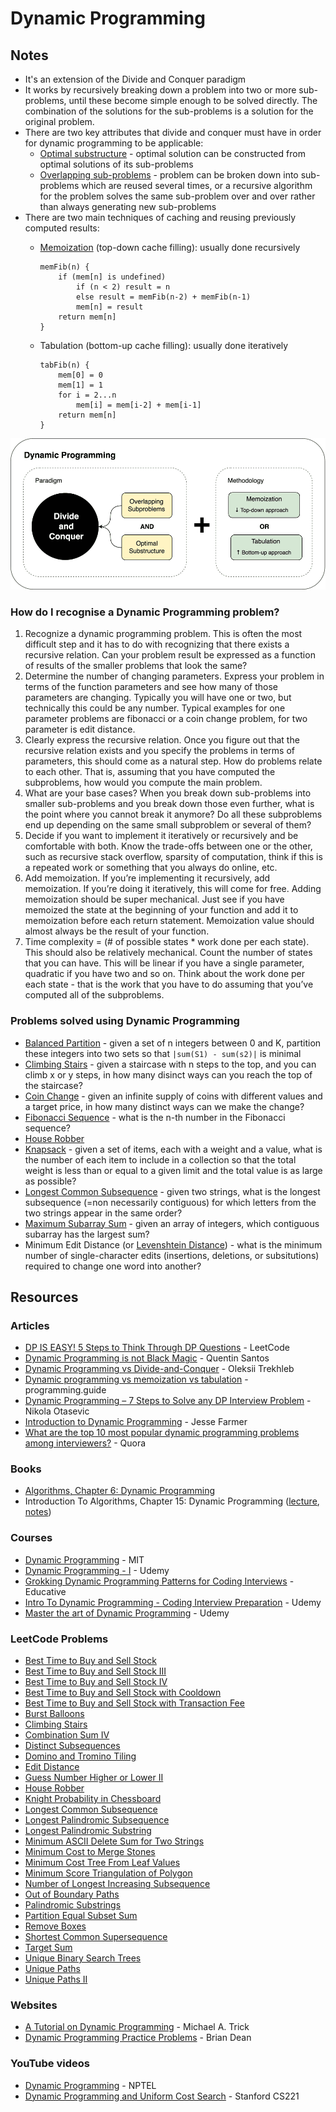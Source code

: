 # Dynamic Programming

## Notes

* It's an extension of the Divide and Conquer paradigm
* It works by recursively breaking down a problem into two or more sub-problems, until these become simple enough to be solved directly. The combination of the solutions for the sub-problems is a solution for the original problem.
* There are two key attributes that divide and conquer must have in order for dynamic programming to be applicable:
  * [Optimal substructure](https://en.wikipedia.org/wiki/Optimal\_substructure) - optimal solution can be constructed from optimal solutions of its sub-problems
  * [Overlapping sub-problems](https://en.wikipedia.org/wiki/Overlapping\_subproblems) - problem can be broken down into sub-problems which are reused several times, or a recursive algorithm for the problem solves the same sub-problem over and over rather than always generating new sub-problems
* There are two main techniques of caching and reusing previously computed results:
  *   [Memoization](https://www.wikiwand.com/en/Memoization) (top-down cache filling): usually done recursively

      ```
      memFib(n) {
          if (mem[n] is undefined)
              if (n < 2) result = n
              else result = memFib(n-2) + memFib(n-1)
              mem[n] = result
          return mem[n]
      }
      ```
  *   Tabulation (bottom-up cache filling): usually done iteratively

      ```
      tabFib(n) {
          mem[0] = 0
          mem[1] = 1
          for i = 2...n
              mem[i] = mem[i-2] + mem[i-1]
          return mem[n]
      }
      ```

![](<../../.gitbook/assets/immagine (4).png>)

### How do I recognise a Dynamic Programming problem?

1. Recognize a dynamic programming problem. This is often the most difficult step and it has to do with recognizing that there exists a recursive relation. Can your problem result be expressed as a function of results of the smaller problems that look the same?
2. Determine the number of changing parameters. Express your problem in terms of the function parameters and see how many of those parameters are changing. Typically you will have one or two, but technically this could be any number. Typical examples for one parameter problems are fibonacci or a coin change problem, for two parameter is edit distance.
3. Clearly express the recursive relation. Once you figure out that the recursive relation exists and you specify the problems in terms of parameters, this should come as a natural step. How do problems relate to each other. That is, assuming that you have computed the subproblems, how would you compute the main problem.
4. What are your base cases? When you break down sub-problems into smaller sub-problems and you break down those even further, what is the point where you cannot break it anymore? Do all these subproblems end up depending on the same small subproblem or several of them?
5. Decide if you want to implement it iteratively or recursively and be comfortable with both. Know the trade-offs between one or the other, such as recursive stack overflow, sparsity of computation, think if this is a repeated work or something that you always do online, etc.
6. Add memoization. If you’re implementing it recursively, add memoization. If you’re doing it iteratively, this will come for free. Adding memoization should be super mechanical. Just see if you have memoized the state at the beginning of your function and add it to memoization before each return statement. Memoization value should almost always be the result of your function.
7. Time complexity = (# of possible states \* work done per each state). This should also be relatively mechanical. Count the number of states that you can have. This will be linear if you have a single parameter, quadratic if you have two and so on. Think about the work done per each state - that is the work that you have to do assuming that you’ve computed all of the subproblems.

### Problems solved using Dynamic Programming

* [Balanced Partition](https://www.wikiwand.com/en/Partition\_problem) - given a set of n integers between 0 and K, partition these integers into two sets so that `|sum(S1) - sum(s2)|` is minimal
* [Climbing Stairs](https://leetcode.com/problems/climbing-stairs/description/) - given a staircase with n steps to the top, and you can climb x or y steps, in how many disinct ways can you reach the top of the staircase?
* [Coin Change](https://www.wikiwand.com/en/Change-making\_problem) - given an infinite supply of coins with different values and a target price, in how many distinct ways can we make the change?
* [Fibonacci Sequence](https://www.wikiwand.com/en/Fibonacci\_number) - what is the n-th number in the Fibonacci sequence?
* [House Robber](https://leetcode.com/problems/house-robber/)
* [Knapsack](https://www.wikiwand.com/en/Knapsack\_problem) - given a set of items, each with a weight and a value, what is the number of each item to include in a collection so that the total weight is less than or equal to a given limit and the total value is as large as possible?
* [Longest Common Subsequence](https://www.wikiwand.com/en/Longest\_common\_subsequence\_problem) - given two strings, what is the longest subsequence (=non necessarily contiguous) for which letters from the two strings appear in the same order?
* [Maximum Subarray Sum](https://www.wikiwand.com/en/Maximum\_subarray\_problem) - given an array of integers, which contiguous subarray has the largest sum?
* Minimum Edit Distance (or [Levenshtein Distance](https://www.wikiwand.com/en/Levenshtein\_distance)) - what is the minimum number of single-character edits (insertions, deletions, or subsitutions) required to change one word into another?

## Resources

### Articles

* [DP IS EASY! 5 Steps to Think Through DP Questions](https://leetcode.com/problems/target-sum/discuss/455024/DP-IS-EASY!-5-Steps-to-Think-Through-DP-Questions.) - LeetCode
* [Dynamic Programming is not Black Magic](https://qsantos.fr/2024/01/04/dynamic-programming-is-not-black-magic/) - Quentin Santos
* [Dynamic Programming vs Divide-and-Conquer](https://trekhleb.dev/blog/2018/dynamic-programming-vs-divide-and-conquer/) - Oleksii Trekhleb
* [Dynamic programming vs memoization vs tabulation](https://programming.guide/dynamic-programming-vs-memoization-vs-tabulation.html) - programming.guide
* [Dynamic Programming – 7 Steps to Solve any DP Interview Problem](https://dev.to/nikolaotasevic/dynamic-programming--7-steps-to-solve-any-dp-interview-problem-3870) - Nikola Otasevic
* [Introduction to Dynamic Programming](http://20bits.com/article/introduction-to-dynamic-programming) - Jesse Farmer
* [What are the top 10 most popular dynamic programming problems among interviewers?](https://www.quora.com/What-are-the-top-10-most-popular-dynamic-programming-problems-among-interviewers) - Quora

### Books

* [Algorithms, Chapter 6: Dynamic Programming](https://people.eecs.berkeley.edu/\~vazirani/algorithms/chap6.pdf)
* Introduction To Algorithms, Chapter 15: Dynamic Programming ([lecture](https://ocw.mit.edu/courses/electrical-engineering-and-computer-science/6-046j-introduction-to-algorithms-sma-5503-fall-2005/video-lectures/lecture-15-dynamic-programming-longest-common-subsequence/), [notes](https://catonmat.net/mit-introduction-to-algorithms-part-ten))

### Courses

* [Dynamic Programming](https://www.youtube.com/watch?v=OQ5jsbhAv\_M\&list=PLcDimPvbmfT8qAxD6JH\_kmXiQwTNcoK78) - MIT
* [Dynamic Programming - I](https://www.udemy.com/course/dynamic-programming-i/?ranMID=39197\&ranEAID=JVFxdTr9V80\&ranSiteID=JVFxdTr9V80-C3d0CuJRL.3Gl.67I5NPXw\&LSNPUBID=JVFxdTr9V80\&utm\_source=aff-campaign\&utm\_medium=udemyads) - Udemy
* [Grokking Dynamic Programming Patterns for Coding Interviews](https://www.educative.io/courses/grokking-dynamic-programming-patterns-for-coding-interviews) - Educative
* [Intro To Dynamic Programming - Coding Interview Preparation](https://www.udemy.com/course/dynamic-programming/) - Udemy
* [Master the art of Dynamic Programming](https://www.udemy.com/course/master-the-art-of-dynamic-programming/) - Udemy

### LeetCode Problems

* [Best Time to Buy and Sell Stock](https://leetcode.com/problems/best-time-to-buy-and-sell-stock/)
* [Best Time to Buy and Sell Stock III](https://leetcode.com/problems/best-time-to-buy-and-sell-stock-iii/)
* [Best Time to Buy and Sell Stock IV](https://leetcode.com/problems/best-time-to-buy-and-sell-stock-iv/)
* [Best Time to Buy and Sell Stock with Cooldown](https://leetcode.com/problems/best-time-to-buy-and-sell-stock-with-cooldown/)
* [Best Time to Buy and Sell Stock with Transaction Fee](https://leetcode.com/problems/best-time-to-buy-and-sell-stock-with-transaction-fee/)
* [Burst Balloons](https://leetcode.com/problems/burst-balloons/)
* [Climbing Stairs](https://leetcode.com/problems/climbing-stairs/)
* [Combination Sum IV](https://leetcode.com/problems/combination-sum-iv/)
* [Distinct Subsequences](https://leetcode.com/problems/distinct-subsequences/)
* [Domino and Tromino Tiling](https://leetcode.com/problems/domino-and-tromino-tiling/)
* [Edit Distance](https://leetcode.com/problems/edit-distance/)
* [Guess Number Higher or Lower II](https://leetcode.com/problems/guess-number-higher-or-lower-ii/)
* [House Robber](https://leetcode.com/problems/house-robber/)
* [Knight Probability in Chessboard](https://leetcode.com/problems/knight-probability-in-chessboard/)
* [Longest Common Subsequence](https://leetcode.com/problems/longest-common-subsequence/)
* [Longest Palindromic Subsequence](https://leetcode.com/problems/longest-palindromic-subsequence/)
* [Longest Palindromic Substring](https://leetcode.com/problems/longest-palindromic-substring/)
* [Minimum ASCII Delete Sum for Two Strings](https://leetcode.com/problems/minimum-ascii-delete-sum-for-two-strings)
* [Minimum Cost to Merge Stones](https://leetcode.com/problems/minimum-cost-to-merge-stones/)
* [Minimum Cost Tree From Leaf Values](https://leetcode.com/problems/minimum-cost-tree-from-leaf-values/)
* [Minimum Score Triangulation of Polygon](https://leetcode.com/problems/minimum-score-triangulation-of-polygon/)
* [Number of Longest Increasing Subsequence](https://leetcode.com/problems/number-of-longest-increasing-subsequence/)
* [Out of Boundary Paths](https://leetcode.com/problems/out-of-boundary-paths/)
* [Palindromic Substrings](https://leetcode.com/problems/palindromic-substrings/description)
* [Partition Equal Subset Sum](https://leetcode.com/problems/partition-equal-subset-sum/)
* [Remove Boxes](https://leetcode.com/problems/remove-boxes/)
* [Shortest Common Supersequence](https://leetcode.com/problems/shortest-common-supersequence/)
* [Target Sum](https://leetcode.com/problems/target-sum/)
* [Unique Binary Search Trees](https://leetcode.com/problems/unique-binary-search-trees/)
* [Unique Paths](https://leetcode.com/problems/unique-paths/)
* [Unique Paths II](https://leetcode.com/problems/unique-paths-ii/)

### Websites

* [A Tutorial on Dynamic Programming](https://mat.gsia.cmu.edu/classes/dynamic/dynamic.html) - Michael A. Trick
* [Dynamic Programming Practice Problems](https://people.cs.clemson.edu/\~bcdean/dp\_practice/) - Brian Dean

### YouTube videos

* [Dynamic Programming](https://www.youtube.com/watch?v=6h6Fi6AQiRM) - NPTEL
* [Dynamic Programming and Uniform Cost Search](https://www.youtube.com/watch?v=aIsgJJYrlXk) - Stanford CS221
